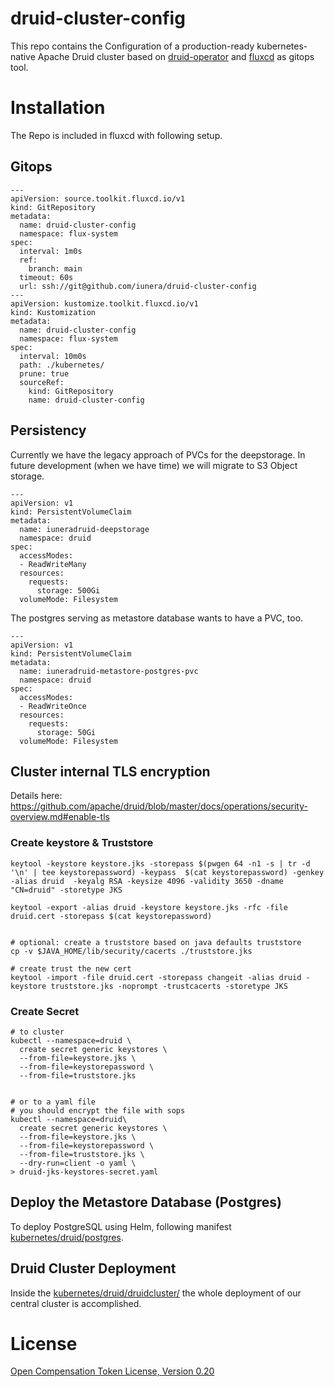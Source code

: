 # druid-cluster-config

This repo contains the Configuration of a production-ready kubernetes-native Apache Druid cluster based on [druid-operator](https://github.com/datainfrahq/druid-operator) and [fluxcd](https://fluxcd.io/flux/components/kustomize/kustomizations/) as gitops tool. 

# Installation
The Repo is included in fluxcd with following setup.

## Gitops
```
---
apiVersion: source.toolkit.fluxcd.io/v1
kind: GitRepository
metadata:
  name: druid-cluster-config
  namespace: flux-system
spec:
  interval: 1m0s
  ref:
    branch: main
  timeout: 60s
  url: ssh://git@github.com/iunera/druid-cluster-config
---
apiVersion: kustomize.toolkit.fluxcd.io/v1
kind: Kustomization
metadata:
  name: druid-cluster-config
  namespace: flux-system
spec:
  interval: 10m0s
  path: ./kubernetes/
  prune: true
  sourceRef:
    kind: GitRepository
    name: druid-cluster-config
```

## Persistency

Currently we have the legacy approach of PVCs for the deepstorage. In future development (when we have time) we will migrate to S3 Object storage.

```
---
apiVersion: v1
kind: PersistentVolumeClaim
metadata:
  name: iuneradruid-deepstorage
  namespace: druid
spec:
  accessModes:
  - ReadWriteMany
  resources:
    requests:
      storage: 500Gi
  volumeMode: Filesystem
```

The postgres serving as metastore database wants to have a PVC, too.
```
---
apiVersion: v1
kind: PersistentVolumeClaim
metadata:
  name: iuneradruid-metastore-postgres-pvc
  namespace: druid
spec:
  accessModes:
  - ReadWriteOnce
  resources:
    requests:
      storage: 50Gi
  volumeMode: Filesystem
```


## Cluster internal TLS encryption

Details here: https://github.com/apache/druid/blob/master/docs/operations/security-overview.md#enable-tls


### Create keystore & Truststore
```
keytool -keystore keystore.jks -storepass $(pwgen 64 -n1 -s | tr -d '\n' | tee keystorepassword) -keypass  $(cat keystorepassword) -genkey -alias druid  -keyalg RSA -keysize 4096 -validity 3650 -dname "CN=druid" -storetype JKS 

keytool -export -alias druid -keystore keystore.jks -rfc -file druid.cert -storepass $(cat keystorepassword)


# optional: create a truststore based on java defaults truststore
cp -v $JAVA_HOME/lib/security/cacerts ./truststore.jks

# create trust the new cert
keytool -import -file druid.cert -storepass changeit -alias druid -keystore truststore.jks -noprompt -trustcacerts -storetype JKS
```

### Create Secret

```
# to cluster
kubectl --namespace=druid \
  create secret generic keystores \
  --from-file=keystore.jks \
  --from-file=keystorepassword \
  --from-file=truststore.jks


# or to a yaml file 
# you should encrypt the file with sops
kubectl --namespace=druid\
  create secret generic keystores \
  --from-file=keystore.jks \
  --from-file=keystorepassword \
  --from-file=truststore.jks \
  --dry-run=client -o yaml \
> druid-jks-keystores-secret.yaml
```

## Deploy the Metastore Database (Postgres)
To deploy PostgreSQL using Helm, following manifest [kubernetes/druid/postgres](./kubernetes/druid/postgres). 

## Druid Cluster Deployment 
Inside the [kubernetes/druid/druidcluster/](./kubernetes/druid/druidcluster) the whole deployment of our central cluster is accomplished.

# License
[Open Compensation Token License, Version 0.20](https://github.com/open-compensation-token-license/license/blob/main/LICENSE.md)
